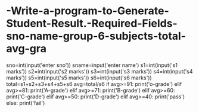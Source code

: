 # -Write-a-program-to-Generate-Student-Result.-Required-Fields-sno-name-group-6-subjects-total-avg-gra
sno=int(input('enter sno')) sname=input('enter name') s1=int(input('s1 marks')) s2=int(input('s2 marks')) s3=int(input('s3 marks')) s4=int(input('s4 marks')) s5=int(input('s5 marks')) s6=int(input('s6 marks')) total=s1+s2+s3+s4+s5+s6 avg=total/s6 if avg>=91:     print('o-grade') elif avg>=81:         print('A-grade') elif avg>=71:             print('B-grade') elif avg>=60:                 print('C-grade') elif avg>=50:                     print('D-grade') elif avg>=40:                         print('pass') else:     print('fail')
